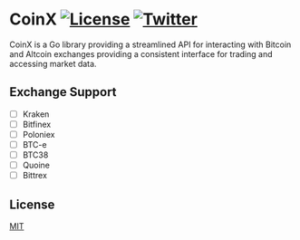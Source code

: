 # CoinX [![License](http://img.shields.io/badge/license-mit-blue.svg?style=flat-square)](https://raw.githubusercontent.com/tokeneye/coinx/master/LICENSE) [![Twitter](https://img.shields.io/badge/twitter-%40tokeneyeapp-blue.svg?style=flat-square)](https://twitter.com/tokeneyeapp)

CoinX is a Go library providing a streamlined API for interacting with Bitcoin and Altcoin exchanges providing a consistent interface for trading and accessing market data.

## Exchange Support

* [ ] Kraken
* [ ] Bitfinex
* [ ] Poloniex
* [ ] BTC-e
* [ ] BTC38
* [ ] Quoine
* [ ] Bittrex

## License

[MIT](https://github.com/tokeneye/coinx/blob/master/LICENSE)
